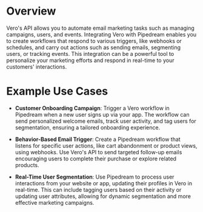 # Overview

Vero's API allows you to automate email marketing tasks such as managing campaigns, users, and events. Integrating Vero with Pipedream enables you to create workflows that respond to various triggers, like webhooks or schedules, and carry out actions such as sending emails, segmenting users, or tracking events. This integration can be a powerful tool to personalize your marketing efforts and respond in real-time to your customers' interactions.

# Example Use Cases

- **Customer Onboarding Campaign**: Trigger a Vero workflow in Pipedream when a new user signs up via your app. The workflow can send personalized welcome emails, track user activity, and tag users for segmentation, ensuring a tailored onboarding experience.

- **Behavior-Based Email Trigger**: Create a Pipedream workflow that listens for specific user actions, like cart abandonment or product views, using webhooks. Use Vero's API to send targeted follow-up emails encouraging users to complete their purchase or explore related products.

- **Real-Time User Segmentation**: Use Pipedream to process user interactions from your website or app, updating their profiles in Vero in real-time. This can include tagging users based on their activity or updating user attributes, allowing for dynamic segmentation and more effective marketing campaigns.
